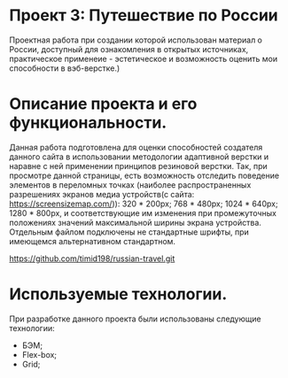 # Проект 3: Путешествие по России

Проектная работа при создании которой использован материал о России, доступный для ознакомления в открытых источниках, практическое применеие - эстетическое и возможность оценить мои способности в вэб-верстке.)

# Описание проекта и его функциональности.

Данная работа подготовлена для оценки способностей создателя данного сайта в использовании методологии адаптивной верстки и наравне с ней применении принципов резиновой верстки.
Так, при просмотре данной страницы, есть возможность отследить поведение элементов в переломных точках (наиболее распространенных разрешениях экранов медиа устройств(с сайта: https://screensizemap.com/)): 320 * 200px; 768 * 480px; 1024 * 640px; 1280 * 800px, и соответствующие им изменения при промежуточных положениях значений максимальной ширины экрана устройства.
Отдельным файлом подключены не стандартные шрифты, при имеющемся альтернативном стандартном.

https://github.com/timid198/russian-travel.git


# Используемые технологии.

При разработке данного проекта были использованы следующие технологии:
- БЭМ;
- Flex-box;
- Grid;

